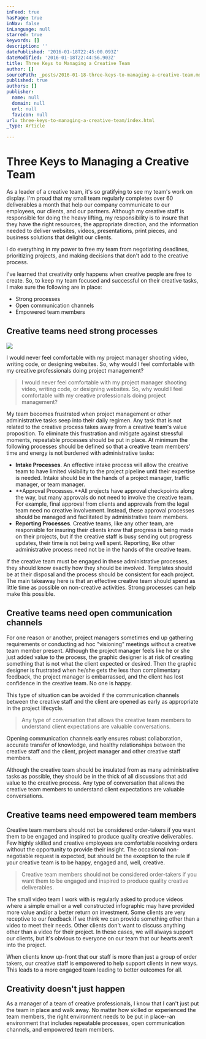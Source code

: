 ```yaml
---
inFeed: true
hasPage: true
inNav: false
inLanguage: null
starred: true
keywords: []
description: ''
datePublished: '2016-01-18T22:45:00.093Z'
dateModified: '2016-01-18T22:44:56.903Z'
title: Three Keys to Managing a Creative Team
author: []
sourcePath: _posts/2016-01-18-three-keys-to-managing-a-creative-team.md
published: true
authors: []
publisher:
  name: null
  domain: null
  url: null
  favicon: null
url: three-keys-to-managing-a-creative-team/index.html
_type: Article

---
```

# Three Keys to Managing a Creative Team

As a leader of a creative team, it's so gratifying to see my team's work on display. I'm proud that my small team regularly completes over 60 deliverables a month that help our company communicate to our employees, our clients, and our partners. Although my creative staff is responsible for doing the heavy lifting, my responsibility is to insure that they have the right resources, the appropriate direction, and the information needed to deliver websites, videos, presentations, print pieces, and business solutions that delight our clients.

I do everything in my power to free my team from negotiating deadlines, prioritizing projects, and making decisions that don't add to the creative process. 

I've learned that creativity only happens when creative people are free to create. So, to keep my team focused and successful on their creative tasks, I make sure the following are in place:

* Strong processes
* Open communication channels
* Empowered team members

## Creative teams need strong processes
![](https://the-grid-user-content.s3-us-west-2.amazonaws.com/5040e122-8e56-441c-86e2-c371cf7d9159.png)

I would never feel comfortable with my project manager shooting video, writing code, or designing websites.  So, why would I feel comfortable with my creative professionals doing project management?

> I would never feel comfortable with my project manager shooting video, writing code, or designing websites.  So, why would I feel comfortable with my creative professionals doing project management?

My team becomes frustrated when project management or other administrative tasks seep into their daily regimen. Any task that is not related to the creative process takes away from a creative team's value proposition. To eliminate this frustration and mitigate against stressful moments, repeatable processes should be put in place. At minimum the following processes should be defined so that a creative team members' time and energy is not burdened with administrative tasks:

* **Intake Processes**. An effective intake process will allow the creative team to have limited visibility to the project pipeline until their expertise is needed. Intake should be in the hands of a project manager, traffic manager, or team manager.
* **Approval Processes.**All projects have approval checkpoints along the way, but many approvals do not need to involve the creative team. For example, final approval from clients and approvals from the legal team need no creative involvement. Instead, these approval processes should be managed and facilitated by administrative team members.
* **Reporting Processes**. Creative teams, like any other team, are responsible for insuring their clients know that progress is being made on their projects, but if the creative staff is busy sending out progress updates, their time is not being well spent. Reporting, like other administrative process need not be in the hands of the creative team. 

If the creative team must be engaged in these administrative processes, they should know exactly how they should be involved. Templates should be at their disposal and the process should be consistent for each project. The main takeaway here is that an effective creative team should spend as little time as possible on non-creative activities. Strong processes can help make this possible.

## Creative teams need open communication channels

For one reason or another, project managers sometimes end up gathering requirements or conducting ad hoc "visioning" meetings without a creative team member present. Although the project manager feels like he or she just added value to the process, the graphic designer is at risk of  creating something that is not what the client expected or desired. Then the graphic designer is frustrated when he/she gets the less than complimentary feedback, the project manager is embarrassed, and the client has lost confidence in the creative team. No one is happy.

This type of situation can be avoided if the communication channels between the creative staff and the client are opened as early as appropriate in the project lifecycle.

> Any type of conversation that allows the creative team members to understand client expectations are valuable conversations.

Opening communication channels early ensures robust collaboration, accurate transfer of knowledge, and healthy relationships between the creative staff and the client, project manager and other creative staff members. 

Although the creative team should be insulated from as many administrative tasks as possible, they should be in the thick of all discussions that add value to the creative process. Any type of conversation that allows the creative team members to understand client expectations are valuable conversations.

## Creative teams need empowered team members

Creative team members should not be considered order-takers if you want them to be engaged and inspired to produce quality creative deliverables. Few highly skilled and creative employees are comfortable receiving orders without the opportunity to provide their insight. The occasional non-negotiable request is expected, but should be the exception to the rule if your creative team is to be happy, engaged and, well, creative.

> Creative team members should not be considered order-takers if you want them to be engaged and inspired to produce quality creative deliverables.

The small video team I work with is regularly asked to produce videos where a simple email or a well constructed infographic may have provided more value and/or a better return on investment. Some clients are very receptive to our feedback if we think we can provide something other than a video to meet their needs. Other clients don't want to discuss anything other than a video for their project. In these cases, we will always support our clients, but it's obvious to everyone on our team that our hearts aren't into the project.

When clients know up-front that our staff is more than just a group of order takers, our creative staff is empowered to help support clients in new ways. This leads to a more engaged team leading to better outcomes for all. 

## Creativity doesn't just happen

As a manager of a team of creative professionals, I know that I can't just put the team in place and walk away. No matter how skilled or experienced the team members, the right environment needs to be put in place--an environment that includes repeatable processes, open communication channels, and empowered team members.